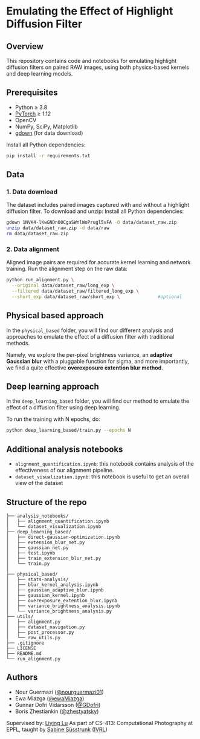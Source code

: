 # Emulating the Effect of Highlight Diffusion Filter

## Overview

This repository contains code and notebooks for emulating highlight diffusion filters on paired RAW images, using both physics-based kernels and deep learning models.

## Prerequisites

- Python ≥ 3.8
- [PyTorch](https://pytorch.org/) ≥ 1.12
- OpenCV
- NumPy, SciPy, Matplotlib
- [gdown](https://github.com/wkentaro/gdown) (for data download)

Install all Python dependencies:
```bash
pip install -r requirements.txt
```

## Data 

### 1. Data download

The dataset includes paired images captured with and without a highlight diffusion filter. To download and unzip:
Install all Python dependencies:

```bash
gdown 1NVK4-lKwGNDnO0CgaSWnlWoPrugl5vFA -O data/dataset_raw.zip
unzip data/dataset_raw.zip -d data/raw
rm data/dataset_raw.zip
```
### 2. Data alignment

Aligned image pairs are required for accurate kernel learning and network training. Run the alignment step on the raw data:

```bash
python run_alignment.py \
  --original data/dataset_raw/long_exp \
  --filtered data/dataset_raw/filtered_long_exp \
  --short_exp data/dataset_raw/short_exp \              #optional
```

## Physical based approach

In the `physical_based` folder, you will find our different analysis and approaches to emulate the effect of a diffusion filter with traditional methods.

Namely, we explore the per-pixel brightness variance, an **adaptive Gaussian blur** with a pluggable function for sigma, and more importantly, we find a quite effective **overexposure extention blur method**.


## Deep learning  approach
In the `deep_learning_based` folder, you will find our method to emulate the effect of a diffusion filter using deep learning.

To run the training with N epochs, do:
```bash
python deep_learning_based/train.py --epochs N
```

## Additional analysis notebooks
- `alignment_quantification.ipynb`: this notebook contains analysis of the effectiveness of our alignment pipeline.
- `dataset_visualization.ipynb`: this notebook is useful to get an overall view of the dataset


## Structure of the repo
```
├── analysis_notebooks/
│   ├── alignment_quantification.ipynb
│   └── dataset_visualization.ipynb
├── deep_learning_based/
│   ├── direct-gaussian-optimization.ipynb
│   ├── extension_blur_net.py
│   ├── gaussian_net.py
│   ├── test.ipynb
│   ├── train_extension_blur_net.py
│   └── train.py
│   
├── physical_based/
│   ├── stats-analysis/
│   ├── blur_kernel_analysis.ipynb
│   ├── gaussian_adaptive_blur.ipynb
│   ├── gaussian_kernel.ipynb
│   ├── overexposure_extention_blur.ipynb
│   ├── variance_brightness_analysis.ipynb
│   └── variance_brightness_analysis.py
├── utils/
│   ├── alignment.py
│   ├── dataset_navigation.py
│   ├── post_processor.py
│   └── raw_utils.py
├── .gitignore
├── LICENSE
├── README.md
└── run_alignment.py
```

## Authors
- Nour Guermazi ([@nourguermazi01](https://github.com/nourguermazi01))  
- Ewa Miazga ([@ewaMiazga](https://github.com/ewaMiazga))  
- Gunnar Dofri Vidarsson ([@GDofri](https://github.com/GDofri))  
- Boris Zhestiankin ([@zhestyatsky](https://github.com/zhestyatsky))  

Supervised by: [Liying Lu](https://people.epfl.ch/liying.lu) 
As part of CS-413: Computational Photography at EPFL, taught by [Sabine Süsstrunk](https://people.epfl.ch/sabine.susstrunk) ([IVRL](https://www.epfl.ch/labs/ivrl/))

